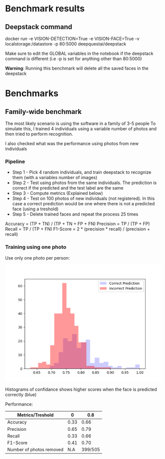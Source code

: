# Benchmark results 

## Deepstack command 
docker run -e VISION-DETECTION=True -e VISION-FACE=True -v localstorage:/datastore -p 80:5000 deepquestai/deepstack

Make sure to edit the GLOBAL variables in the notebook if the deepstack command is different (i.e -p is set for anything other than 80:5000)

**Warning**: Running this benchmark will delete all the saved faces in the deepstack

# Benchmarks 

## Family-wide benchmark

The most likely scenario is using the software in a family of 3-5 people 
To simulate this, I trained 4 individuals using a variable number of photos and then tried to perform recognition. 

I also checked what was the performance using photos from new individuals

### Pipeline 

- Step 1 - Pick 4 random individuals, and train deepstack to recognize them (with a variables number of images)
- Step 2 - Test using photos from the same individuals. The prediction is correct if the predicted and the test label are the same
- Step 3 - Compute metrics (Explained below)
- Step 4 - Test on 100 photos of new individuals (not registered). In this case a correct prediction would be one where there is not a predicted face (using a treshold)
- Step 5 - Delete trained faces and repeat the process 25 times

Accuracy = (TP + TN) / (TP + TN + FP + FN)
Precision = TP / (TP + FP)
Recall = TP / (TP + FN)
F1-Score = 2 * (precision * recall) / (precision + recall)

### Training using one photo

Use only one photo per person: 

![Histogram of confidence](report_figures/01.1_Family_benchmark_histogram_knownPhotos.png)

Histograms of confidance shows higher scores when the face is predicted correctly (blue)

Performance: 

| Metrics/Treshold         	| 0    	| 0.8     	|
|--------------------------	|------	|---------	|
| Accuracy                 	| 0.33 	| 0.66    	|
| Precision                	| 0.65 	| 0.79    	|
| Recall                   	| 0.33 	| 0.66    	|
| F1-Score                 	| 0.41 	| 0.70    	|
| Number of photos removed 	| N.A  	| 399/505 	|

